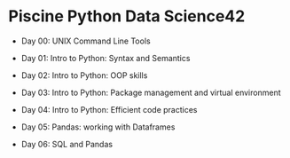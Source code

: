 # Piscine Python Data Science42
- Day 00: UNIX Command Line Tools  
      
- Day 01: Intro to Python: Syntax and Semantics  
  
- Day 02: Intro to Python: OOP skills  
  
- Day 03: Intro to Python: Package management and virtual environment  
   
- Day 04: Intro to Python: Efficient code practices  
  
- Day 05: Pandas: working with Dataframes  
   
- Day 06: SQL and Pandas  
   
